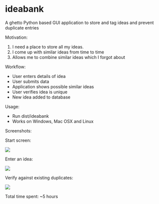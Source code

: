 ideabank
========

A ghetto Python based GUI application to store and tag ideas and prevent duplicate entries

Motivation:

1. I need a place to store all my ideas.
2. I come up with similar ideas from time to time
3. Allows me to combine similar ideas which I forgot about

Workflow:

- User enters details of idea
- User submits data
- Application shows possible similar ideas
- User verifies idea is unique
- New idea added to database


Usage:

- Run dist/ideabank
- Works on Windows, Mac OSX and Linux

Screenshots:

Start screen:

![](https://raw.github.com/anubhavashok/ideabank/master/images/idea.png)

Enter an idea:

![](https://raw.github.com/anubhavashok/ideabank/master/images/start.png)

Verify against existing duplicates:

![](https://raw.github.com/anubhavashok/ideabank/master/images/duplicate.png)

Total time spent: ~5 hours

